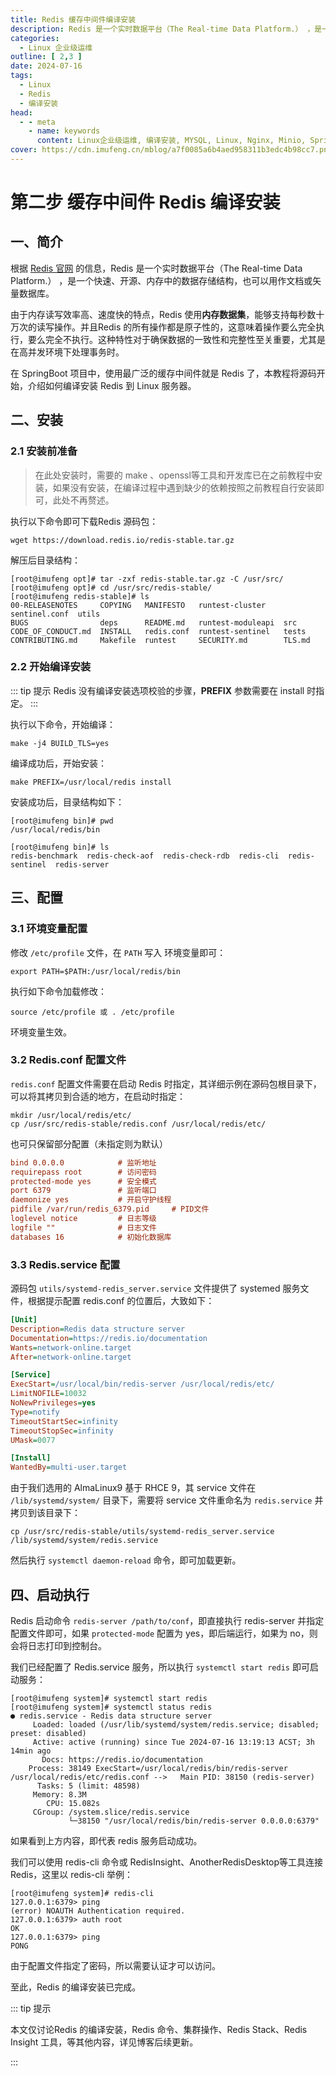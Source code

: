 ```yaml
---
title: Redis 缓存中间件编译安装
description: Redis 是一个实时数据平台（The Real-time Data Platform.） ，是一个快速、开源、内存中的数据存储结构，在 SpringBoot 项目中，使用最广泛的缓存中间件就是 Redis 了，本文将讨论如何编译安装 Redis 到 Linux 服务器。
categories:
  - Linux 企业级运维
outline: [ 2,3 ]
date: 2024-07-16
tags:
  - Linux
  - Redis
  - 编译安装
head:
  - - meta
    - name: keywords
      content: Linux企业级运维, 编译安装, MYSQL, Linux, Nginx, Minio, SpringBoot, Redis
cover: https://cdn.imufeng.cn/mblog/a7f0085a6b4aed958311b3edc4b98cc7.png
---
```


# 第二步 缓存中间件 Redis 编译安装

## 一、简介

根据 [Redis 官网](https://redis.io) 的信息，Redis 是一个实时数据平台（The Real-time Data Platform.）
，是一个快速、开源、内存中的数据存储结构，也可以用作文档或矢量数据库。

由于内存读写效率高、速度快的特点，Redis 使用**内存数据集**，能够支持每秒数十万次的读写操作。并且Redis
的所有操作都是原子性的，这意味着操作要么完全执行，要么完全不执行。这种特性对于确保数据的一致性和完整性至关重要，尤其是在高并发环境下处理事务时。

在 SpringBoot 项目中，使用最广泛的缓存中间件就是 Redis 了，本教程将源码开始，介绍如何编译安装 Redis 到 Linux 服务器。

## 二、安装

### 2.1 安装前准备

> 在此处安装时，需要的 make 、openssl等工具和开发库已在之前教程中安装，如果没有安装，在编译过程中遇到缺少的依赖按照之前教程自行安装即可，此处不再赘述。

执行以下命令即可下载Redis 源码包：

```shell
wget https://download.redis.io/redis-stable.tar.gz
```

解压后目录结构：

```text
[root@imufeng opt]# tar -zxf redis-stable.tar.gz -C /usr/src/
[root@imufeng opt]# cd /usr/src/redis-stable/
[root@imufeng redis-stable]# ls
00-RELEASENOTES     COPYING   MANIFESTO   runtest-cluster    sentinel.conf  utils
BUGS                deps      README.md   runtest-moduleapi  src
CODE_OF_CONDUCT.md  INSTALL   redis.conf  runtest-sentinel   tests
CONTRIBUTING.md     Makefile  runtest     SECURITY.md        TLS.md
```

### 2.2 开始编译安装

::: tip 提示
Redis 没有编译安装选项校验的步骤，**PREFIX** 参数需要在 install 时指定。
:::

执行以下命令，开始编译：

```shell
make -j4 BUILD_TLS=yes
```

编译成功后，开始安装：

```shell
make PREFIX=/usr/local/redis install
```

安装成功后，目录结构如下：

```text
[root@imufeng bin]# pwd
/usr/local/redis/bin

[root@imufeng bin]# ls
redis-benchmark  redis-check-aof  redis-check-rdb  redis-cli  redis-sentinel  redis-server
```

## 三、配置

### 3.1 环境变量配置

修改 `/etc/profile` 文件，在 `PATH` 写入 环境变量即可：

```shell
export PATH=$PATH:/usr/local/redis/bin
```

执行如下命令加载修改：

```shell
source /etc/profile 或 . /etc/profile
```

环境变量生效。

### 3.2 Redis.conf 配置文件

`redis.conf`  配置文件需要在启动 Redis 时指定，其详细示例在源码包根目录下，可以将其拷贝到合适的地方，在启动时指定：

```shell
mkdir /usr/local/redis/etc/
cp /usr/src/redis-stable/redis.conf /usr/local/redis/etc/
```

也可只保留部分配置（未指定则为默认）

```ini
bind 0.0.0.0			# 监听地址
requirepass root		# 访问密码
protected-mode yes		# 安全模式
port 6379				# 监听端口
daemonize yes			# 开启守护线程
pidfile /var/run/redis_6379.pid		# PID文件
loglevel notice			# 日志等级
logfile ""				# 日志文件
databases 16			# 初始化数据库
```

### 3.3 Redis.service 配置

源码包 `utils/systemd-redis_server.service` 文件提供了 systemed 服务文件，根据提示配置 redis.conf 的位置后，大致如下：

```ini
[Unit]
Description=Redis data structure server
Documentation=https://redis.io/documentation
Wants=network-online.target
After=network-online.target

[Service]
ExecStart=/usr/local/bin/redis-server /usr/local/redis/etc/ 
LimitNOFILE=10032
NoNewPrivileges=yes
Type=notify
TimeoutStartSec=infinity
TimeoutStopSec=infinity
UMask=0077

[Install]
WantedBy=multi-user.target
```

由于我们选用的 AlmaLinux9 基于 RHCE 9，其 service 文件在 `/lib/systemd/system/` 目录下，需要将 service
文件重命名为 `redis.service`  并拷贝到该目录下：

```shell
cp /usr/src/redis-stable/utils/systemd-redis_server.service /lib/systemd/system/redis.service
```

然后执行 `systemctl daemon-reload` 命令，即可加载更新。

## 四、启动执行

Redis 启动命令 `redis-server /path/to/conf`，即直接执行 redis-server 并指定配置文件即可，如果 `protected-mode` 配置为
yes，即后端运行，如果为 no，则会将日志打印到控制台。

我们已经配置了 Redis.service 服务，所以执行 `systemctl start redis` 即可启动服务：

```shell
[root@imufeng system]# systemctl start redis
[root@imufeng system]# systemctl status redis
● redis.service - Redis data structure server
     Loaded: loaded (/usr/lib/systemd/system/redis.service; disabled; preset: disabled)
     Active: active (running) since Tue 2024-07-16 13:19:13 ACST; 3h 14min ago
       Docs: https://redis.io/documentation
    Process: 38149 ExecStart=/usr/local/redis/bin/redis-server /usr/local/redis/etc/redis.conf -->   Main PID: 38150 (redis-server)
      Tasks: 5 (limit: 48598)
     Memory: 8.3M
        CPU: 15.082s
     CGroup: /system.slice/redis.service
             └─38150 "/usr/local/redis/bin/redis-server 0.0.0.0:6379"
```

如果看到上方内容，即代表 redis 服务启动成功。

我们可以使用 redis-cli 命令或 RedisInsight、AnotherRedisDesktop等工具连接Redis，这里以 redis-cli 举例：

```shell
[root@imufeng system]# redis-cli
127.0.0.1:6379> ping
(error) NOAUTH Authentication required.
127.0.0.1:6379> auth root
OK
127.0.0.1:6379> ping
PONG
```

由于配置文件指定了密码，所以需要认证才可以访问。

至此，Redis 的编译安装已完成。

::: tip 提示

本文仅讨论Redis 的编译安装，Redis 命令、集群操作、Redis Stack、Redis Insight 工具，等其他内容，详见博客后续更新。

:::
